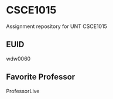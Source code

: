 # CSCE1015
Assignment repository for UNT CSCE1015
## EUID
wdw0060
## Favorite Professor
ProfessorLive
